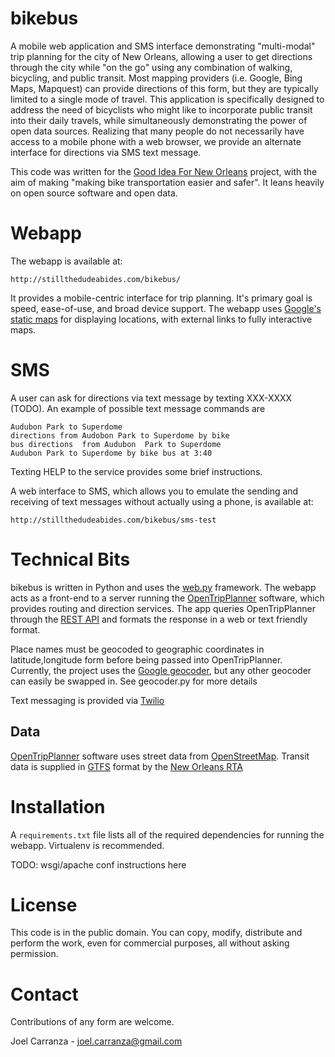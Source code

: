 bikebus
=======

A mobile web application and SMS interface demonstrating "multi-modal" trip planning for the city of New Orleans, allowing a user to get directions through the city while "on the go" using any combination of walking, bicycling, and public transit. Most mapping providers (i.e. Google, Bing Maps, Mapquest) can provide directions of this form, but they are typically limited to a single mode of travel. This application is specifically designed to address the need of bicyclists who might like to incorporate public transit into their daily travels, while simultaneously demonstrating the power of open data sources. Realizing that many people do not necessarily have access to a mobile phone with a web browser, we provide an alternate interface for directions via SMS text message. 

This code was written for the [Good Idea For New Orleans][good] project, with the aim of making "making bike transportation easier and safer". It leans heavily on open source software and open data.

[good]:http://handbook.neighborland.com/good-ideas-for-new-orleans/

# Webapp

The webapp is available at:

	http://stillthedudeabides.com/bikebus/

It provides a mobile-centric interface for trip planning. It's primary goal is speed, ease-of-use, and broad device support. The webapp uses [Google's static maps][google-static-maps] for displaying locations, with external links to fully interactive maps. 

[google-static-maps]:https://developers.google.com/maps/documentation/staticmaps/

# SMS 

A user can ask for directions via text message by texting XXX-XXXX (TODO). An example of possible text message commands are

	Audubon Park to Superdome
	directions from Audobon Park to Superdome by bike 
	bus directions  from Audubon  Park to Superdome
	Audubon Park to Superdome by bike bus at 3:40

Texting HELP to the service provides some brief instructions.

A web interface to SMS, which allows you to emulate the sending and receiving of text messages without actually using a phone, is available at:

	http://stillthedudeabides.com/bikebus/sms-test

# Technical Bits

bikebus is written in Python and uses the [web.py][webpy] framework. The webapp acts as a front-end to a server running the [OpenTripPlanner][otp] software, which provides routing and direction services. The app queries OpenTripPlanner through the [REST API][otp-rest] and formats the response in a web or text friendly format. 

Place names must be geocoded to geographic coordinates in latitude,longitude form before being passed into OpenTripPlanner. Currently, the project uses the [Google geocoder][google-geocoder], but any other geocoder can easily be swapped in. See geocoder.py for more details

Text messaging is provided via [Twilio][twilio]

[webpy]:http://webpy.org/
[otp]:https://github.com/openplans/OpenTripPlanner/wiki/
[twilio]:https://www.twilio.com/
[otp-rest]:http://www.opentripplanner.org/apidoc/
[google-geocoder]:https://developers.google.com/maps/documentation/geocoding/

## Data

[OpenTripPlanner][otp] software uses street data from [OpenStreetMap][osm]. Transit data is supplied in  [GTFS][gtfs] format by the [New Orleans RTA][norta]

[norta]:http://www.norta.com/
[gtfs]:https://developers.google.com/transit/gtfs/
[osm]:http://www.openstreetmap.org/

# Installation

A `requirements.txt` file lists all of the required dependencies for running the webapp. Virtualenv is recommended. 

TODO: wsgi/apache conf instructions here

[virtualenv]:http://www.clemesha.org/blog/modern-python-hacker-tools-virtualenv-fabric-pip/
[wsgi-apache]:http://eleclerc.ca/2009/03/26/django-virtualenv-and-mod_wsgi/

# License

This code is in the public domain. You can copy, modify, distribute and perform the work, even for commercial purposes, all without asking permission. 

# Contact

Contributions of any form are welcome.

Joel Carranza  - joel.carranza@gmail.com